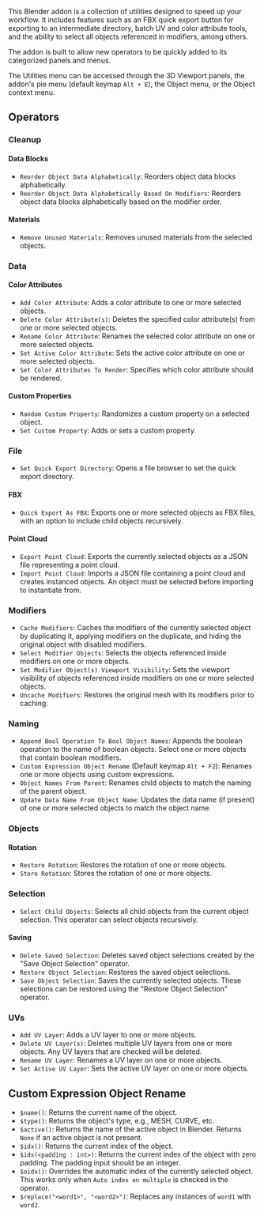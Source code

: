 This Blender addon is a collection of utilities designed to speed up your workflow. It includes features such as an FBX quick export button for exporting to an intermediate directory, batch UV and color attribute tools, and the ability to select all objects referenced in modifiers, among others.

The addon is built to allow new operators to be quickly added to its categorized panels and menus.

The Utilities menu can be accessed through the 3D Viewport panels, the addon's pie menu (default keymap `Alt + E`), the Object menu, or the Object context menu.

## Operators

### Cleanup

#### Data Blocks
- `Reorder Object Data Alphabetically`: Reorders object data blocks alphabetically.
- `Reorder Object Data Alphabetically Based On Modifiers`: Reorders object data blocks alphabetically based on the modifier order.

#### Materials
- `Remove Unused Materials`: Removes unused materials from the selected objects.

### Data

#### Color Attributes
- `Add Color Attribute`: Adds a color attribute to one or more selected objects.
- `Delete Color Attribute(s)`: Deletes the specified color attribute(s) from one or more selected objects.
- `Rename Color Attribute`: Renames the selected color attribute on one or more selected objects.
- `Set Active Color Attribute`: Sets the active color attribute on one or more selected objects.
- `Set Color Attributes To Render`: Specifies which color attribute should be rendered.

#### Custom Properties
- `Random Custom Property`: Randomizes a custom property on a selected object.
- `Set Custom Property`: Adds or sets a custom property.

### File

- `Set Quick Export Directory`: Opens a file browser to set the quick export directory.

#### FBX
- `Quick Export As FBX`: Exports one or more selected objects as FBX files, with an option to include child objects recursively.

#### Point Cloud
- `Export Point Cloud`: Exports the currently selected objects as a JSON file representing a point cloud.
- `Import Point Cloud`: Imports a JSON file containing a point cloud and creates instanced objects. An object must be selected before importing to instantiate from.

### Modifiers
- `Cache Modifiers`: Caches the modifiers of the currently selected object by duplicating it, applying modifiers on the duplicate, and hiding the original object with disabled modifiers.
- `Select Modifier Objects`: Selects the objects referenced inside modifiers on one or more objects.
- `Set Modifier Object(s) Viewport Visibility`: Sets the viewport visibility of objects referenced inside modifiers on one or more selected objects.
- `Uncache Modifiers`: Restores the original mesh with its modifiers prior to caching.

### Naming
- `Append Bool Operation To Bool Object Names`: Appends the boolean operation to the name of boolean objects. Select one or more objects that contain boolean modifiers.
- `Custom Expression Object Rename` (Default keymap `Alt + F2`): Renames one or more objects using custom expressions.
- `Object Names From Parent`: Renames child objects to match the naming of the parent object.
- `Update Data Name From Object Name`: Updates the data name (if present) of one or more selected objects to match the object name.

### Objects

#### Rotation
- `Restore Rotation`: Restores the rotation of one or more objects.
- `Store Rotation`: Stores the rotation of one or more objects.

### Selection
- `Select Child Objects`: Selects all child objects from the current object selection. This operator can select objects recursively.

#### Saving
- `Delete Saved Selection`: Deletes saved object selections created by the "Save Object Selection" operator.
- `Restore Object Selection`: Restores the saved object selections.
- `Save Object Selection`: Saves the currently selected objects. These selections can be restored using the "Restore Object Selection" operator.

### UVs
- `Add UV Layer`: Adds a UV layer to one or more objects.
- `Delete UV Layer(s)`: Deletes multiple UV layers from one or more objects. Any UV layers that are checked will be deleted.
- `Rename UV Layer`: Renames a UV layer on one or more objects.
- `Set Active UV Layer`: Sets the active UV layer on one or more objects.

## Custom Expression Object Rename

- `$name()`: Returns the current name of the object.
- `$type()`: Returns the object's type, e.g., MESH, CURVE, etc.
- `$active()`: Returns the name of the active object in Blender. Returns `None` if an active object is not present.
- `$idx()`: Returns the current index of the object.
- `$idx(<padding : int>)`: Returns the current index of the object with zero padding. The padding input should be an integer.
- `$oidx()`: Overrides the automatic index of the currently selected object. This works only when `Auto index on multiple` is checked in the operator.
- `$replace("<word1>", "<word2>")`: Replaces any instances of `word1` with `word2`.